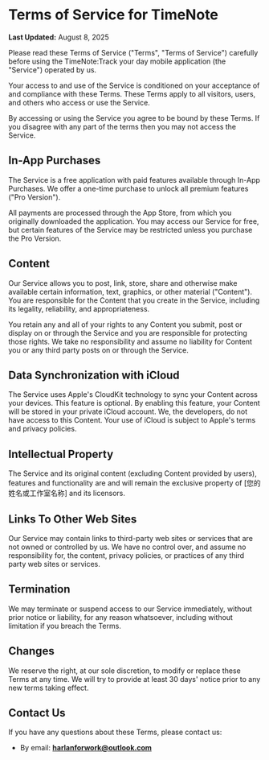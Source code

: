 # Terms of Service for TimeNote

**Last Updated:** August 8, 2025

Please read these Terms of Service ("Terms", "Terms of Service") carefully before using the TimeNote:Track your day mobile application (the "Service") operated by us.

Your access to and use of the Service is conditioned on your acceptance of and compliance with these Terms. These Terms apply to all visitors, users, and others who access or use the Service.

By accessing or using the Service you agree to be bound by these Terms. If you disagree with any part of the terms then you may not access the Service.

## In-App Purchases

The Service is a free application with paid features available through In-App Purchases. We offer a one-time purchase to unlock all premium features ("Pro Version").

All payments are processed through the App Store, from which you originally downloaded the application. You may access our Service for free, but certain features of the Service may be restricted unless you purchase the Pro Version.

## Content

Our Service allows you to post, link, store, share and otherwise make available certain information, text, graphics, or other material ("Content"). You are responsible for the Content that you create in the Service, including its legality, reliability, and appropriateness.

You retain any and all of your rights to any Content you submit, post or display on or through the Service and you are responsible for protecting those rights. We take no responsibility and assume no liability for Content you or any third party posts on or through the Service.

## Data Synchronization with iCloud

The Service uses Apple's CloudKit technology to sync your Content across your devices. This feature is optional. By enabling this feature, your Content will be stored in your private iCloud account. We, the developers, do not have access to this Content. Your use of iCloud is subject to Apple's terms and privacy policies.

## Intellectual Property

The Service and its original content (excluding Content provided by users), features and functionality are and will remain the exclusive property of [您的姓名或工作室名称] and its licensors.

## Links To Other Web Sites

Our Service may contain links to third-party web sites or services that are not owned or controlled by us. We have no control over, and assume no responsibility for, the content, privacy policies, or practices of any third party web sites or services.

## Termination

We may terminate or suspend access to our Service immediately, without prior notice or liability, for any reason whatsoever, including without limitation if you breach the Terms.

## Changes

We reserve the right, at our sole discretion, to modify or replace these Terms at any time. We will try to provide at least 30 days' notice prior to any new terms taking effect.

## Contact Us

If you have any questions about these Terms, please contact us:

* By email: **harlanforwork@outlook.com**
